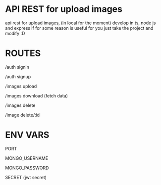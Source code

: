 # API REST for upload images

api rest for upload images, (in local for the moment) develop in ts, node js and express 
if for some reason is useful for you just take the project and modify :D
# ROUTES

/auth signin 

/auth signup

/images upload

/images download (fetch data)

/images delete

/image delete/:id


# ENV VARS

PORT

MONGO_USERNAME

MONGO_PASSWORD

SECRET (jwt secret)
